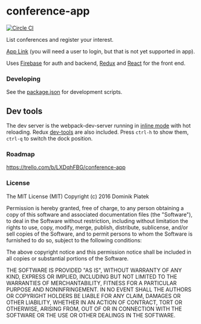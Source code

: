 # conference-app

[![Circle CI](https://circleci.com/gh/dpiatek/conference-app/tree/master.svg?style=svg)](https://circleci.com/gh/dpiatek/conference-app/tree/master)

List conferences and register your interest.

[App Link](https://blistering-fire-6946.firebaseapp.com/) (you will need a user to login, but that is not yet supported in app).

Uses [Firebase](firebase.com) for auth and backend, [Redux](http://redux.js.org/) and [React](https://facebook.github.io/react/) for the front end.

### Developing

See the [package.json](https://github.com/dpiatek/conference-app/blob/master/package.json#L9) for development scripts.

## Dev tools

The dev server is the webpack-dev-server running in [inline mode](https://webpack.github.io/docs/webpack-dev-server.html#inline-mode) with hot reloading. Redux [dev-tools](https://github.com/gaearon/redux-devtools) are also included. Press `ctrl-h` to show them, `ctrl-q` to switch the dock position.

### Roadmap

https://trello.com/b/LXDqhFBG/conference-app

### License

The MIT License (MIT)
Copyright (c) 2016 Dominik Piatek

Permission is hereby granted, free of charge, to any person obtaining a copy of this software and associated documentation files (the "Software"), to deal in the Software without restriction, including without limitation the rights to use, copy, modify, merge, publish, distribute, sublicense, and/or sell copies of the Software, and to permit persons to whom the Software is furnished to do so, subject to the following conditions:

The above copyright notice and this permission notice shall be included in all copies or substantial portions of the Software.

THE SOFTWARE IS PROVIDED "AS IS", WITHOUT WARRANTY OF ANY KIND, EXPRESS OR IMPLIED, INCLUDING BUT NOT LIMITED TO THE WARRANTIES OF MERCHANTABILITY, FITNESS FOR A PARTICULAR PURPOSE AND NONINFRINGEMENT. IN NO EVENT SHALL THE AUTHORS OR COPYRIGHT HOLDERS BE LIABLE FOR ANY CLAIM, DAMAGES OR OTHER LIABILITY, WHETHER IN AN ACTION OF CONTRACT, TORT OR OTHERWISE, ARISING FROM, OUT OF OR IN CONNECTION WITH THE SOFTWARE OR THE USE OR OTHER DEALINGS IN THE SOFTWARE.
